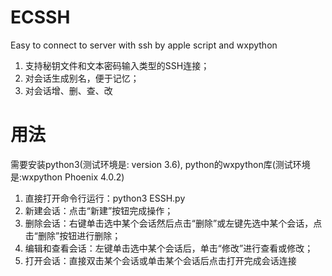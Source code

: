 # ECSSH
Easy to connect to server with ssh by apple script and wxpython
1. 支持秘钥文件和文本密码输入类型的SSH连接；
2. 对会话生成别名，便于记忆；
3. 对会话增、删、查、改

# 用法
需要安装python3(测试环境是: version 3.6), python的wxpython库(测试环境是:wxpython Phoenix 4.0.2)
1. 直接打开命令行运行：python3 ESSH.py
2. 新建会话：点击“新建”按钮完成操作；
3. 删除会话：右键单击选中某个会话然后点击“删除”或左键先选中某个会话，点击“删除”按钮进行删除；
4. 编辑和查看会话：左键单击选中某个会话后，单击“修改”进行查看或修改；
5. 打开会话：直接双击某个会话或单击某个会话后点击打开完成会话连接
